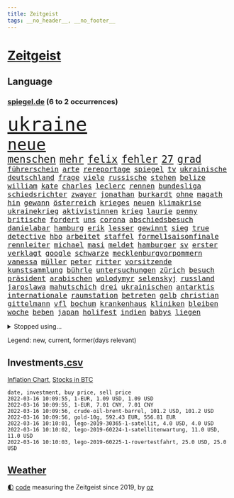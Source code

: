 ```yaml
---
title: Zeitgeist
tags: __no_header__, __no_footer__
---
```


# [Zeitgeist](https://oliz.io/zeitgeist/)

## Language

<h3><a href="https://www.spiegel.de" target="_blank">spiegel.de</a> (6 to 2 occurrences)</h3>
<p style="font-family:monospace">
<span style="font-size:32pt"><a href="news_links.html#ukraine" class="current">ukraine</a></span>
<br>
<span style="font-size:27pt"><a href="news_links.html#neue" class="current">neue</a></span>
<br>
<span style="font-size:17pt"><a href="news_links.html#menschen" class="current">menschen</a></span>
<span style="font-size:17pt"><a href="news_links.html#mehr" class="current">mehr</a></span>
<span style="font-size:17pt"><a href="news_links.html#felix" class="current">felix</a></span>
<span style="font-size:17pt"><a href="news_links.html#fehler" class="current">fehler</a></span>
<span style="font-size:17pt"><a href="news_links.html#27" class="current">27</a></span>
<span style="font-size:17pt"><a href="news_links.html#grad" class="current">grad</a></span>
<br>
<span style="font-size:12pt"><a href="news_links.html#führerschein" class="current">führerschein</a></span>
<span style="font-size:12pt"><a href="news_links.html#arte" class="current">arte</a></span>
<span style="font-size:12pt"><a href="news_links.html#rereportage" class="current">rereportage</a></span>
<span style="font-size:12pt"><a href="news_links.html#spiegel" class="current">spiegel</a></span>
<span style="font-size:12pt"><a href="news_links.html#tv" class="current">tv</a></span>
<span style="font-size:12pt"><a href="news_links.html#ukrainische" class="current">ukrainische</a></span>
<span style="font-size:12pt"><a href="news_links.html#deutschland" class="current">deutschland</a></span>
<span style="font-size:12pt"><a href="news_links.html#frage" class="current">frage</a></span>
<span style="font-size:12pt"><a href="news_links.html#viele" class="current">viele</a></span>
<span style="font-size:12pt"><a href="news_links.html#russische" class="current">russische</a></span>
<span style="font-size:12pt"><a href="news_links.html#stehen" class="current">stehen</a></span>
<span style="font-size:12pt"><a href="news_links.html#belize" class="new">belize</a></span>
<span style="font-size:12pt"><a href="news_links.html#william" class="current">william</a></span>
<span style="font-size:12pt"><a href="news_links.html#kate" class="current">kate</a></span>
<span style="font-size:12pt"><a href="news_links.html#charles" class="current">charles</a></span>
<span style="font-size:12pt"><a href="news_links.html#leclerc" class="new">leclerc</a></span>
<span style="font-size:12pt"><a href="news_links.html#rennen" class="current">rennen</a></span>
<span style="font-size:12pt"><a href="news_links.html#bundesliga" class="current">bundesliga</a></span>
<span style="font-size:12pt"><a href="news_links.html#schiedsrichter" class="current">schiedsrichter</a></span>
<span style="font-size:12pt"><a href="news_links.html#zwayer" class="current">zwayer</a></span>
<span style="font-size:12pt"><a href="news_links.html#jonathan" class="current">jonathan</a></span>
<span style="font-size:12pt"><a href="news_links.html#burkardt" class="new">burkardt</a></span>
<span style="font-size:12pt"><a href="news_links.html#ohne" class="current">ohne</a></span>
<span style="font-size:12pt"><a href="news_links.html#magath" class="new">magath</a></span>
<span style="font-size:12pt"><a href="news_links.html#hin" class="current">hin</a></span>
<span style="font-size:12pt"><a href="news_links.html#gewann" class="current">gewann</a></span>
<span style="font-size:12pt"><a href="news_links.html#österreich" class="current">österreich</a></span>
<span style="font-size:12pt"><a href="news_links.html#krieges" class="current">krieges</a></span>
<span style="font-size:12pt"><a href="news_links.html#neuen" class="current">neuen</a></span>
<span style="font-size:12pt"><a href="news_links.html#klimakrise" class="current">klimakrise</a></span>
<span style="font-size:12pt"><a href="news_links.html#ukrainekrieg" class="current">ukrainekrieg</a></span>
<span style="font-size:12pt"><a href="news_links.html#aktivistinnen" class="current">aktivistinnen</a></span>
<span style="font-size:12pt"><a href="news_links.html#krieg" class="current">krieg</a></span>
<span style="font-size:12pt"><a href="news_links.html#laurie" class="new">laurie</a></span>
<span style="font-size:12pt"><a href="news_links.html#penny" class="current">penny</a></span>
<span style="font-size:12pt"><a href="news_links.html#britische" class="current">britische</a></span>
<span style="font-size:12pt"><a href="news_links.html#fordert" class="current">fordert</a></span>
<span style="font-size:12pt"><a href="news_links.html#uns" class="current">uns</a></span>
<span style="font-size:12pt"><a href="news_links.html#corona" class="current">corona</a></span>
<span style="font-size:12pt"><a href="news_links.html#abschiedsbesuch" class="new">abschiedsbesuch</a></span>
<span style="font-size:12pt"><a href="news_links.html#danielabar" class="new">danielabar</a></span>
<span style="font-size:12pt"><a href="news_links.html#hamburg" class="current">hamburg</a></span>
<span style="font-size:12pt"><a href="news_links.html#erik" class="current">erik</a></span>
<span style="font-size:12pt"><a href="news_links.html#lesser" class="current">lesser</a></span>
<span style="font-size:12pt"><a href="news_links.html#gewinnt" class="current">gewinnt</a></span>
<span style="font-size:12pt"><a href="news_links.html#sieg" class="current">sieg</a></span>
<span style="font-size:12pt"><a href="news_links.html#true" class="new">true</a></span>
<span style="font-size:12pt"><a href="news_links.html#detective" class="new">detective</a></span>
<span style="font-size:12pt"><a href="news_links.html#hbo" class="new">hbo</a></span>
<span style="font-size:12pt"><a href="news_links.html#arbeitet" class="current">arbeitet</a></span>
<span style="font-size:12pt"><a href="news_links.html#staffel" class="current">staffel</a></span>
<span style="font-size:12pt"><a href="news_links.html#formel1saisonfinale" class="new">formel1saisonfinale</a></span>
<span style="font-size:12pt"><a href="news_links.html#rennleiter" class="new">rennleiter</a></span>
<span style="font-size:12pt"><a href="news_links.html#michael" class="current">michael</a></span>
<span style="font-size:12pt"><a href="news_links.html#masi" class="new">masi</a></span>
<span style="font-size:12pt"><a href="news_links.html#meldet" class="current">meldet</a></span>
<span style="font-size:12pt"><a href="news_links.html#hamburger" class="current">hamburger</a></span>
<span style="font-size:12pt"><a href="news_links.html#sv" class="current">sv</a></span>
<span style="font-size:12pt"><a href="news_links.html#erster" class="current">erster</a></span>
<span style="font-size:12pt"><a href="news_links.html#verklagt" class="current">verklagt</a></span>
<span style="font-size:12pt"><a href="news_links.html#google" class="current">google</a></span>
<span style="font-size:12pt"><a href="news_links.html#schwarze" class="current">schwarze</a></span>
<span style="font-size:12pt"><a href="news_links.html#mecklenburgvorpommern" class="current">mecklenburgvorpommern</a></span>
<span style="font-size:12pt"><a href="news_links.html#vanessa" class="current">vanessa</a></span>
<span style="font-size:12pt"><a href="news_links.html#müller" class="current">müller</a></span>
<span style="font-size:12pt"><a href="news_links.html#peter" class="current">peter</a></span>
<span style="font-size:12pt"><a href="news_links.html#ritter" class="current">ritter</a></span>
<span style="font-size:12pt"><a href="news_links.html#vorsitzende" class="current">vorsitzende</a></span>
<span style="font-size:12pt"><a href="news_links.html#kunstsammlung" class="new">kunstsammlung</a></span>
<span style="font-size:12pt"><a href="news_links.html#bührle" class="new">bührle</a></span>
<span style="font-size:12pt"><a href="news_links.html#untersuchungen" class="current">untersuchungen</a></span>
<span style="font-size:12pt"><a href="news_links.html#zürich" class="current">zürich</a></span>
<span style="font-size:12pt"><a href="news_links.html#besuch" class="current">besuch</a></span>
<span style="font-size:12pt"><a href="news_links.html#präsident" class="current">präsident</a></span>
<span style="font-size:12pt"><a href="news_links.html#arabischen" class="current">arabischen</a></span>
<span style="font-size:12pt"><a href="news_links.html#wolodymyr" class="current">wolodymyr</a></span>
<span style="font-size:12pt"><a href="news_links.html#selenskyj" class="current">selenskyj</a></span>
<span style="font-size:12pt"><a href="news_links.html#russland" class="current">russland</a></span>
<span style="font-size:12pt"><a href="news_links.html#jaroslawa" class="new">jaroslawa</a></span>
<span style="font-size:12pt"><a href="news_links.html#mahutschich" class="new">mahutschich</a></span>
<span style="font-size:12pt"><a href="news_links.html#drei" class="current">drei</a></span>
<span style="font-size:12pt"><a href="news_links.html#ukrainischen" class="current">ukrainischen</a></span>
<span style="font-size:12pt"><a href="news_links.html#antarktis" class="current">antarktis</a></span>
<span style="font-size:12pt"><a href="news_links.html#internationale" class="current">internationale</a></span>
<span style="font-size:12pt"><a href="news_links.html#raumstation" class="current">raumstation</a></span>
<span style="font-size:12pt"><a href="news_links.html#betreten" class="current">betreten</a></span>
<span style="font-size:12pt"><a href="news_links.html#gelb" class="current">gelb</a></span>
<span style="font-size:12pt"><a href="news_links.html#christian" class="current">christian</a></span>
<span style="font-size:12pt"><a href="news_links.html#gittelmann" class="new">gittelmann</a></span>
<span style="font-size:12pt"><a href="news_links.html#vfl" class="current">vfl</a></span>
<span style="font-size:12pt"><a href="news_links.html#bochum" class="current">bochum</a></span>
<span style="font-size:12pt"><a href="news_links.html#krankenhaus" class="current">krankenhaus</a></span>
<span style="font-size:12pt"><a href="news_links.html#kliniken" class="current">kliniken</a></span>
<span style="font-size:12pt"><a href="news_links.html#bleiben" class="current">bleiben</a></span>
<span style="font-size:12pt"><a href="news_links.html#woche" class="current">woche</a></span>
<span style="font-size:12pt"><a href="news_links.html#beben" class="new">beben</a></span>
<span style="font-size:12pt"><a href="news_links.html#japan" class="current">japan</a></span>
<span style="font-size:12pt"><a href="news_links.html#holifest" class="new">holifest</a></span>
<span style="font-size:12pt"><a href="news_links.html#indien" class="current">indien</a></span>
<span style="font-size:12pt"><a href="news_links.html#babys" class="current">babys</a></span>
<span style="font-size:12pt"><a href="news_links.html#liegen" class="current">liegen</a></span>
</p>
<details>
<summary>Stopped using...</summary>
<p class="former" style="font-size:12pt">
turin(514) kurzfristig(513) medizin(513) genannt(512) paare(512) reduziert(512) star(512) verstorbenen(512) 150(511) 6(511) kapitän(511) muster(511) ruf(511) timo(511) verlief(511) wiederwahl(511) arbeitnehmer(510) arzt(510) bars(510) dauerhaft(510) einführen(510) eugh(510) illegale(510) mitunter(510) niveau(510) podium(510) schöner(510) terroristen(510) ulm(510) verlegt(510) wahlen(510) weise(510) bekannten(509) entwurf(509) erneute(509) haseloff(509) investoren(509) katze(509) kurve(509) misshandelt(509) mutmaßlicher(509) post(509) reiner(509) streiten(509) verschiedene(509) ärzten(509) armin(508) barcelona(508) beklagen(508) entfernt(508) eröffnet(508) ideen(508) kanzlerin(508) mengen(508) überzeugen(508) arbeitete(507) aufmerksamkeit(507) aufsehen(507) brauchte(507) dach(507) einstieg(507) geduld(507) hinweisen(507) nominierung(507) scheuer(507) abstimmen(506) bewegung(506) einzelnen(506) erholt(506) feier(506) lob(506) nba(506) opfern(506) persönliche(506) riss(506) ungarns(506) beginnen(505) begrenzen(505) beschlossen(505) beschwerde(505) elfmeter(505) gegenseitig(505) kämpfte(505) pariser(505) schweigen(505) sexueller(505) spanischen(505) spott(505) starken(505) street(505) vielerorts(505) anlagen(504) anwälte(504) besucher(504) bot(504) brexit(504) djokovic(504) einzelhandel(504) entdeckung(504) horst(504) leeren(504) notfalls(504) verboten(504) verstärken(504) öfter(504) überlebte(504) alpen(503) bestraft(503) debakel(503) fbi(503) gefährlicher(503) hände(503) jury(503) kostenlose(503) lothar(503) party(503) präsentieren(503) siegte(503) umso(503) verlängerung(503) überprüft(503) abstand(502) andré(502) boden(502) daraufhin(502) freunden(502) gefördert(502) klaren(502) lakers(502) metropolen(502) polizeieinsatz(502) punkten(502) regensburg(502) trieb(502) album(501) bolsonaro(501) coronaschnelltests(501) erfolgreiche(501) geprüft(501) islamisten(501) jair(501) lagen(501) meist(501) netzwerk(501) rat(501) sexuell(501) unrecht(501) verraten(501) abgang(500) amerikaner(500) armut(500) big(500) büros(500) coach(500) dennis(500) fließt(500) grün(500) heimlich(500) kimmich(500) kräftig(500) letzter(500) manuel(500) mathias(500) null(500) radsport(500) schüssen(500) sächsischen(500) teamkollegen(500) 2011(499) auskunft(499) bundestagswahl(499) erhielt(499) fußballprofi(499) umsetzen(499) biontech(498) george(498) lieben(498) restaurant(498) triumph(498) verbessert(498) verbindung(498) wähler(498) abgehört(497) abwehr(497) befreit(497) durchgesetzt(497) gestritten(497) kilometern(497) shutdown(497) toter(497) versuchte(497) wissenschaft(497) auftrag(496) billie(496) chefin(496) eilish(496) erbe(496) festgestellt(496) petra(496) trafen(496) unzählige(496) beinahe(495) erschöpft(495) gemeinsamen(495) pflanzen(495) 10(494) 45(494) anhänger(494) endspiel(494) frust(494) regiert(494) seltsame(494) tür(494) karte(493) körperverletzung(493) opfers(493) politikerinnen(493) skepsis(493) vermeintlichen(493) zahlte(492) zusammenstoß(492) demokratische(491) gästen(491) mieten(491) monats(491) quer(491) aktie(490) enden(490) entspannung(490) entwickeln(490) verwickelt(490) ergibt(489) ministerium(489) weltrekord(489) klarer(488) kontaktbeschränkungen(488) lücke(488) methoden(488) ostsee(488) spotify(488) zukünftig(488) dran(487) rettete(487) signalisiert(487) steffen(487) nachbar(486) sachsens(486) schießen(486) stiegen(486) eigenem(485) iphone(485) kabul(485) amerikas(484) enttäuschung(484) erschießt(484) euaustritt(484) kostenlos(484) moderatorin(484) gewahrsam(483) verklagen(483) vorbereitung(483) analysiert(482) ute(482) varianten(482) verzeichnet(482) fortsetzung(481) glaubwürdigkeit(481) hessischen(481) rundfunk(481) titelverteidiger(481) klimaziele(480) landesweit(480) springen(480) bangt(479) frisch(479) pushbacks(479) verkürzt(478) ältere(478) bundeswehrsoldaten(477) wirbel(477) abstieg(476) football(476) verfassungsgericht(476) hausarrest(475) stahl(475) ungeklärt(475) doping(474) einig(474) geborgen(474) katharina(473) boomen(472) kassieren(472) sprachen(472) verschafft(471) einleiten(470) geblieben(469) klees(469) runden(469) staus(469) staatshilfen(468) dringt(467) hype(467) dorf(466) sogenannten(466) wiedergewählt(466) grünenchefin(464) annäherung(463) verhinderte(462) voraussetzung(462) kleinkind(461) armen(460) entspannt(460) geimpfte(460) kontert(459) staatsoberhaupt(459) kanadas(458) premiers(455) spacex(455) lockern(454) konzert(453) teuren(453) coronafolgen(452) gesichter(451) schweine(451) daheim(450) gala(450) flog(448) gesetzlichen(448) rätseln(448) bundespräsidenten(447) schadensersatz(446) mehren(444) heimsieg(443) quadratmeter(442) cdu/csu(441) herzinfarkt(441) last(440) ausgemacht(439) geheime(438) kilo(437) effekt(433) kolleginnen(429) kopfverletzungen(424) dankt(418) ereignet(418) spritze(417) mallorca(411) technische(407) juristische(402) kreuzung(400) zustimmen(398) langjährige(397) zusätzlichen(395) schuf(393) verschickt(393) karriereende(389) triumphierte(389) gegeneinander(388) trinken(383) faust(381) afghanistans(378) anfeindungen(378) ausstellung(377) grab(377) großstädten(372) rückgang(370) skandale(370) j(369) kleinstadt(368) notstand(366) direkten(364) militärjunta(364) wolken(364) josef(362) missbrauchsvorwürfen(361) rausch(360) kaffee(359) strecken(349) gekippt(345) athen(341) cannabis(335) 15jähriger(334) zoff(325) bundesstaaten(324) kanadischen(322) aufreger(319) joseph(318) höchster(316) gewalttat(315) zwischenfall(314) pcrtests(311) niemandem(310) finanziert(308) wütenden(308) financial(307) reichtum(304) genesene(294) holz(293) nationaltrainer(284) historikerin(280) gefälscht(276) akzeptieren(273) neunjähriger(272) stärkere(271) pop(270) unglaublich(268) darstellung(265) ausgestellt(263) jahresende(262) lokal(260) us(259) 01(258) pandemien(256) scheiterten(254) fotografen(251) leichten(251) indigene(250) bestseller(249) kleidung(249) entsorgt(245) gerüchten(244) ausnahme(243) astronomen(240) demenz(240) lkwanhänger(239) seenot(239) spitzenpolitiker(238) verurteilter(238) geldwäsche(237) eingriff(234) rechtens(233) white(233) dick(232) umweltverbände(232) zwingen(232) bundesrat(231) teufel(231) kürzen(229) schließung(229) verunsichert(229) attackierte(228) venedig(228) nächster(226) fühlte(224) kreißsaal(224) chaotischen(223) bafin(221) usmilitär(221) führten(220) intendant(220) zähne(220) geldstrafen(219) mob(219) 18jährige(217) saßen(217) superstars(215) ostseepipeline(214) verstorben(213) sportlern(211) forschungsteam(210) designierte(209) alleingang(208) zutritt(208) änderung(206) erkenntnissen(205) kolumbianische(205) labore(205) norddeutschland(205) nachträglich(204) immobilienmarkt(203) ungeimpften(203) transportieren(201) usnotenbank(200) aufwand(199) erzeugen(199) preisanstieg(199) äußerung(199) antikörper(198) navy(198) sprint(197) befürchtete(195) ertranken(195) staatsmedien(195) bezogen(193) benedikt(192) folgenschweren(192) demonstrierten(191) gewählte(191) längste(191) 69(189) aufträge(189) chappatte(189) pcrtest(189) rast(189) gerissen(188) anlage(187) niklas(187) verzockt(186) faszinierende(185) gewohnt(185) konten(185) plante(184) rundfunks(184) jahn(183) vergisst(183) wahlberechtigten(182) orlando(181) stehlen(180) zeitungsbericht(178) arbeitstag(177) momente(177) händen(176) somalia(176) springer(175) tränengas(175) tennessee(174) wahlkampfauftakt(174) erkannt(173) taxi(172) volkspartei(172) ernüchternd(171) prangert(171) staatsbesuch(171) hawaii(170) kabuler(170) delivery(169) faktoren(169) hero(169) längsten(169) vergnügen(168) atombombe(167) virginia(167) sportwagen(166) fehlender(165) instanz(165) 06(164) dealer(163) hofften(163) schnelles(163) einzuschätzen(161) kurssturz(161) startplatz(161) toilette(161) fressen(160) trage(160) elektrisch(159) faktencheck(159) gesessen(159) giuffre(158) impfnachweise(158) rücktrittsforderungen(158) unterschiedlichen(158) wohnungsnot(158) gordon(157) verordnete(156) augenhöhe(155) finanzhilfen(155) ifo(155) inmitten(155) nolan(155) 3100(154) deaktiviert(154) wertet(154) euparlamentarier(153) gestimmt(153) ajax(152) exklusiven(152) mutmaßliches(152) söders(152) 3gregel(151) umgebracht(151) basketballstar(150) weltraum(150) 15000(149) lithium(149) 2gregel(148) media(148) morgan(148) redet(148) schwachstelle(148) angezündet(147) bedauert(147) genesung(147) briefe(146) celtics(146) kurze(146) riefen(146) skispringen(146) straftaten(146) tiefer(146) personelle(145) klägerin(144) auftritten(143) rückschlägen(143) hannah(142) presseschau(142) zurückzahlen(142) bedrohte(141) geplatztem(141) liest(141) ungeimpfter(141) direkte(140) schmuggel(140) anfechten(139) englisch(139) natalie(139) organisieren(139) sicherheitslücken(139) 35000(138) berlinbrandenburg(138) verbindliche(138) erneutes(137) jährlich(137) tücken(137) berufen(136) großprojekt(136) 2700(134) betrunkenen(134) co2preis(134) filmbranche(133) umstellung(133) webb(133) vergibt(132) beifahrer(131) engpässen(131) naturschützer(131) radioaktiv(131) tasche(131) äußerten(131) stau(130) winkel(130) 66(129) misshandlungen(129) zerknirscht(129) zulauf(129) 78(128) hiv(128) schleuser(128) sicherstellen(128) betrunken(127) lädt(127) missbrauchsskandal(127) weitgehende(127) damaligen(126) feiertag(126) gebilligt(126) vorschlagen(126) bundländerrunde(124) bedrängt(123) bestehe(123) oppositionsführer(123) christliche(122) süle(122) bundestagspräsidentin(121) comedian(121) gewaltsamer(121) opel(121) preisverleihung(121) strafvollzug(121) wirtschaftsforscher(121) aaron(120) drogenhandel(120) däne(120) norderstedt(120) rechtsextrem(120) strafverfahren(120) wasseroberfläche(120) bas(119) baubranche(119) bärbel(119) christlichen(119) objekt(119) versenkt(119) härten(118) trends(118) afdabgeordnete(117) eintraf(117) fegte(117) dame(116) freier(116) pubs(116) renaissance(116) repräsentantenhaus(116) hinterließ(115) privatleben(115) ampelpartner(114) mitschuld(114) seibert(114) vaterland(114) reichelt(113) döpfner(112) farblich(112) gleisbett(112) houston(112) schrittweise(112) springerchef(112) xvi(112) begleichen(111) verfassungsbeschwerde(111) meldungen(110) mutterkonzern(110) nervös(110) adrenalin(108) benin(108) finanzen(106) rauswerfen(106) verleihung(106) beantworten(105) coaching(105) gegentore(105) homo(105) sapiens(105) autonome(104) bekannteste(104) impfpass(103) kartoffeln(103) topspieler(103) lebendig(102) marburger(102) buhlen(101) kollisionskurs(101) rammt(101) zuverlässig(101) teslaaktien(100) 17jähriger(99) anleitung(99) havre(99) zukünftigen(99) stromkunden(98) versicherung(98) disziplin(97) geschmack(97) zehnjährigen(97) feierten(96) gesundheitssektor(96) greenwashing(96) yanqing(96) cleo(95) macrons(95) stellvertreterin(95) tranken(95) verwüstung(95) beratung(94) kaiserslautern(94) patientinnen(94) pech(94) söldnern(94) amerikanerin(93) bahnbrechende(93) lärm(93) rodler(93) quält(92) ehrlich(91) mobilisieren(91) rauschgift(91) abschmelzen(90) escooter(90) kinofilm(90) promis(90) rekordzahl(90) auseinander(89) automaten(89) jude(89) klimaverhandlungen(89) perfider(89) coronarunde(88) grandiose(88) klimaneutrale(88) missverstanden(88) monteure(88) tauschen(88) unterallgäu(88) westeuropa(88) ghislaine(87) kontakten(87) lasse(87) maxwell(87) mogadischu(87) singe(87) windenergie(87) zensiert(87) zig(87) gleiche(86) ministerinnen(86) ostern(86) verschoss(86) geisenberger(85) sportstätten(85) böses(84) erwachen(84) fahrerlaubnis(84) gastwirte(84) ligaspiele(84) wmteilnahme(84) gefängnisse(83) karljosef(83) laumann(83) leichenteile(83) menschenrechtslage(83) quentin(83) studiengänge(83) talibansprecher(83) 1400(82) alkoholisierter(82) shop(82) treibender(82) usrepräsentantenhaus(82) demütigung(81) dürr(81) einstufen(81) gebürtige(81) gedenktag(81) ostwestfalen(81) jederzeit(80) langläuferinnen(80) stausee(80) arbeite(79) dunja(79) fdpminister(79) fünfter(79) hayali(79) heuferumlauf(79) klaas(79) management(79) meldung(79) morddrohungen(79) pflegeimpfpflicht(79) verbrennen(79) verstörende(79) architektur(78) automatische(78) brentford(78) krokodil(78) negativserie(78) superlative(78) tiefsee(78) zeitnah(78) angeht(77) familienstreit(77) kriminologin(77) lieferung(77) marius(77) schultz(77) totschlags(77) umsatzrückgängen(77) derart(76) einzigartige(76) elle(76) interpol(76) omikronausbruch(76) stimmungstest(76) 3gnachweis(75) bundestagsabgeordneten(75) herstellen(75) müdigkeit(75) nordpolarmeer(75) schneit(75) tipp(75) turniere(75) wettert(75) auftaucht(74) clanboss(74) hausbauer(74) polizeikräfte(74) humphries(73) kaillie(73) krach(73) lochner(73) polittalk(73) steuergeld(73) unterzeichnen(73) öffentlichrechtlichen(73) durcheinander(72) einsteiger(72) erzwingen(72) scheine(72) brückenbauer(71) kurzerhand(71) mammutaufgabe(71) niedrigeres(71) verrückte(71) ardmediathek(70) aufmischen(70) dopingprobe(70) marschierte(70) möchten(70) rasanten(70) skispringer(70) 750000(69) abwehrraketen(69) abzusagen(69) alarmierend(69) angestachelt(69) boy(69) dominanten(69) fehlerfrei(69) preissteigerungen(69) surfer(69) verifizieren(69) einzelfall(68) geste(68) vaterschaft(68) beamter(67) singles(67) bestanden(66) erfuhren(66) geldanlage(66) mühen(66) phoenix(66) staatssekretärin(66) ullmann(66) verdorben(66) widmet(66) autonomes(65) lesbos(65) mönch(65) renault(65) telefonieren(65) verurteilten(65) abschnitte(64) beschwört(64) betonte(64) ingrid(64) klettern(64) landstriche(64) mediatheken(64) passte(64) senegal(64) ökosysteme(64) bowl(63) buchenwald(63) impossible(63) innenausschuss(63) schwerwiegender(63) sendungen(63) spitzenvertreter(63) überwachen(63) angelegt(62) coronaschutzmaßnahmen(62) downing(62) führungskräfte(62) meiste(62) schulterschluss(62) tvshow(62) äh(62) ampelpolitiker(61) formtief(61) topdiplomatin(61) uskonzerns(61) weltcup(61) wimbledon(61) auslandssender(60) filmpreis(60) hochzeit(60) obdachlosigkeit(60) pflegepersonal(60) uigurischen(60) chinastrategie(59) ffp2masken(59) führungsriege(59) leitete(59) lobbyistin(59) notenbanken(59) schlaganfall(59) suizide(59) tvübertragung(59) wintersportler(59) 20jähriger(58) anlauf(58) ausgezeichnete(58) bundespräsidentenwahl(58) europaweit(58) gefängnisstrafe(58) rosenmontagszug(58) eisenbichler(57) gebunden(57) gletscherschmelze(57) op(57) osnabrück(57) russischukrainischen(57) vergiftet(57) fangen(56) gelder(56) paartherapeutin(56) schauspielerinnen(56) academy(55) afdfraktion(55) impfregister(55) vorgezogene(55) antisemitismusvorwürfen(54) coburg(54) dortigen(54) getränke(54) original(54) superg(54) dreyer(53) erleiden(53) riesenslalom(53) untergang(53) virale(53) weltraumteleskop(53) aktionsplan(52) arbeitnehmerinnen(52) eingegangen(52) küken(52) lebenshaltungskosten(52) privathaus(52) streifenwagen(52) wartete(52) geburten(51) impfpflichtdebatte(51) salat(51) topstar(51) tragikomödie(51) urwald(51) verbots(51) ausreise(50) extrembergsteiger(50) gespendet(50) grundstücks(50) gülle(50) kreditvergabe(50) kremls(50) osze(50) podcasts(50) versilbern(50) ausgeschieden(49) eughurteil(49) fülle(49) geistig(49) gesundheitsbehörde(49) jagdschein(49) medienaufsicht(49) mindestlohns(49) rüstungsexporte(49) 219a(48) paragraf(48) partnerin(48) persönlicher(48) riet(48) autofahrerinnen(47) beifahrerin(47) biopic(47) peilt(47) persönlichkeiten(47) rückschläge(47) zeitgemäß(47) abduljabbar(46) beschäftigen(46) fossilien(46) kareem(46) kobayashi(46) reiches(46) ryoyu(46) afrikacup(45) australier(45) bobsport(45) dänemarks(45) europaabgeordneter(45) flüchtlingsboot(45) freiheiten(45) hennig(45) jecken(45) pelé(45) stammte(45) website(45) zeitungen(45) crewmitglieder(44) einheimische(44) enttäuschungen(44) geschlampt(44) paypal(44) regenfällen(44) rodeln(44) aufstehen(43) heusgen(43) japaner(43) lörrach(43) pablo(43) postboten(43) prügeln(43) challenge(42) dahintersteckt(42) lauten(42) reparatur(42) skispringerinnen(42) überschwemmt(42) auswirken(41) dominant(41) ermahnte(41) gefeierten(41) riot(41) coronaeinreiseregeln(40) expremier(40) nächtliche(40) panne(40) protestierende(40) siegerehrung(40) uke(40) zündete(40) familienvater(39) fehlstart(39) greene(39) görlitz(39) hauptbahnhof(39) marjorie(39) selbstverständlich(39) spaltung(39) wlan(39) fragte(38) königshaus(38) landwirten(38) medienanstalt(38) positioniert(38) 130000(37) folgenschwerer(37) fußballstadion(37) gegründet(37) geschenk(37) mediensubventionen(37) rodelt(37) schulbezirk(37) teppich(37) unfalls(37) volksabstimmung(37) ärgsten(37) abgerissen(36) hof(36) lagern(36) moderieren(36) royal(36) schnelltest(36) beleg(35) erftstadt(35) erlebten(35) erlegt(35) fächern(35) operation(35) religiöse(35) zunichte(35) 800000(34) ausgrenzung(34) forschungsergebnisse(34) videoplattform(34) belastungen(33) café(33) medizinisches(33) raubkatzen(33) residenz(33) schwerwiegenden(33) einstweiliger(32) entgeht(32) fett(32) strolz(32) tennisweltranglistenerste(32) trabert(32) baupreise(31) dienstgrade(31) joschka(31) klingen(31) krankheiten(31) matchwinner(31) population(31) päckchen(31) stromversorger(31) verschont(31) doll(30) eliten(30) endemie(30) fluchtgefahr(30) flüchtlingslager(30) frankfurts(30) handels(30) neckar(30) plenarsaal(30) unterscheiden(30) überflüssige(30) 61jähriger(29) anstrengungen(29) exaußenminister(29) flaggschiff(29) motivierte(29) sassoli(29) spezialkräfte(29) 23jährige(28) anstalt(28) douglas(28) hupen(28) justizministerin(28) kondome(28) lobende(28) sofortige(28) startrecht(28) topfavorit(28) tunesien(28) usarmee(28) zahlungen(28) auswertung(27) bauernpräsident(27) fertigstellung(27) oberbürgermeisters(27) russlandkonflikt(27) umland(27) verlässlich(27) viereinhalb(27) arizona(26) emden(26) grundschule(26) jubelt(26) krebitz(26) menschenmassen(26) nicolette(26) orden(26) rosenkohl(26) wundert(26) zelt(26) übergewichtig(26) überzeugung(26) baustopp(25) demoliert(25) dschungelcamp(25) großveranstaltung(25) honduras(25) itexperte(25) mehrfachen(25) murray(25) uspolizei(25) vagen(25) verbandschef(25) eutaxonomie(24) genesenenstatus(24) rekordeinbruch(24) zurückkommen(24) beschuldigte(23) echtheit(23) starter(23) aufgelegt(22) bengals(22) cincinnati(22) email(22) kansas(22) laien(22) maine(22) normalschanze(22) olympisches(22) wassersportler(22) asiatische(21) beriet(21) drahtzieher(21) gemeine(21) odermatt(21) strafrechtlich(21) vorprodukte(21) burkina(20) eh(20) faso(20) holocausts(20) skination(20) sturmflut(20) unterschlagen(20) beckenbauer(19) brauch(19) covid19erkrankte(19) entschlossenheit(19) nonne(19) otte(19) skeleton(19) symptomen(19) umfragen(19) abstellen(18) abzulehnen(18) exberater(18) hessenthaler(18) meuthen(18) österreicher(18) durchbrachen(17) gedemütigt(17) geschlossenheit(17) milliardenschweren(17) omikroninfektion(17) parteipolitische(17) attestiert(16) bundesversammlung(16) ratzinger(16) salah(16) schießstand(16) unionsländer(16) 37jährigen(15) abschaffung(15) debauswahl(15) expapst(15) hinderlich(15) kylian(15) pflegeeinrichtungen(15) ablösefrei(14) berufsbezogene(14) cnnpräsident(14) eiertanz(14) kernfusion(14) kfwförderstopp(14) neil(14) neubauten(14) plage(14) spätem(14) young(14) abschlussarbeit(13) anzahl(13) bernal(13) egan(13) schülern(13) unionsfraktionsmanager(13) öffnungsschritte(13) besitz(12) beton(12) blumenkohl(12) kruse(12) rummel(12) sensationell(12) siegeszug(12) straftäter(12) waschbär(12) a100(11) biathlonstaffel(11) bill(11)
</p>
</details>
<p>Legend: <span class="new">new</span>, <span class="current">current</span>, <span class="former">former(days relevant)</span></p>

## Investments[.csv](investments.csv)

[Inflation Chart](https://inflationchart.com),
[Stocks in BTC](https://stonksinbtc.xyz/)

```
date, investment, buy price, sell price
2022-03-16 10:09:55, 1-EUR, 1.09 USD, 1.09 USD
2022-03-16 10:09:55, 1-EUR, 7.01 CNY, 7.01 CNY
2022-03-16 10:09:56, crude-oil-brent-barrel, 101.2 USD, 101.2 USD
2022-03-16 10:09:56, gold-10g, 592.43 EUR, 556.81 EUR
2022-03-16 10:10:01, lego-2019-30365-1-satellit, 4.0 USD, 4.0 USD
2022-03-16 10:10:02, lego-2019-60224-1-satellitenwartung, 11.0 USD, 11.0 USD
2022-03-16 10:10:03, lego-2019-60225-1-rovertestfahrt, 25.0 USD, 25.0 USD
```

## [Weather](weather.html)

<footer>
<a href="javascript:toggleTheme()" class="nav">🌓</a>
<a href="https://github.com/ooz/zeitgeist">code</a> measuring the Zeitgeist since 2019, by <a href="https://oliz.io">oz</a>
</footer>
